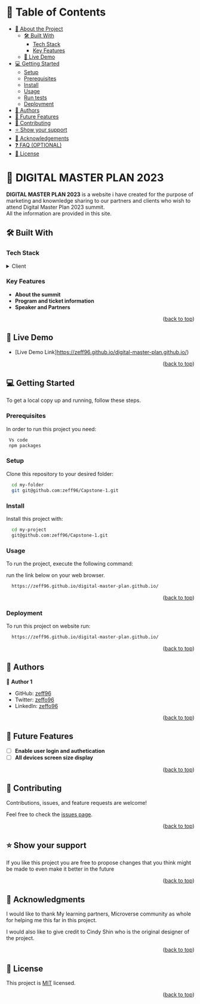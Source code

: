 # 📗 Table of Contents

- [📖 About the Project](#about-project)
  - [🛠 Built With](#built-with)
    - [Tech Stack](#tech-stack)
    - [Key Features](#key-features)
  - [🚀 Live Demo](#live-demo)
- [💻 Getting Started](#getting-started)
  - [Setup](#setup)
  - [Prerequisites](#prerequisites)
  - [Install](#install)
  - [Usage](#usage)
  - [Run tests](#run-tests)
  - [Deployment](#triangular_flag_on_post-deployment)
- [👥 Authors](#authors)
- [🔭 Future Features](#future-features)
- [🤝 Contributing](#contributing)
- [⭐️ Show your support](#support)
- [🙏 Acknowledgements](#acknowledgements)
- [❓ FAQ (OPTIONAL)](#faq)
- [📝 License](#license)


# 📖 DIGITAL MASTER PLAN 2023 <a name="about-project"></a>


**DIGITAL MASTER PLAN 2023** is a website i have created for the purpose of marketing and knownledge sharing to our partners and clients who wish to attend Digital Master Plan 2023 summit.<br>
All the information are provided in this site.

## 🛠 Built With <a name="built-with"></a>

### Tech Stack <a name="tech-stack"></a>


<details>
  <summary>Client</summary>
  <ul>
    <li><a href="#">HTML</a></li>
    <li><a href="#">CSS</a></li>
    <li><a href="#">JAVASCRIPT</a></li>
  </ul>
</details>


### Key Features <a name="key-features"></a>


- **About the summit**
- **Program and ticket information**
- **Speaker and Partners**

<p align="right">(<a href="#readme-top">back to top</a>)</p>


## 🚀 Live Demo <a name="live-demo"></a>


- [Live Demo Link]https://zeff96.github.io/digital-master-plan.github.io/)

<p align="right">(<a href="#readme-top">back to top</a>)</p>


## 💻 Getting Started <a name="getting-started"></a>



To get a local copy up and running, follow these steps.

### Prerequisites

In order to run this project you need:


```sh
 Vs code
 npm packages
```

### Setup

Clone this repository to your desired folder:


```sh
  cd my-folder
  git git@github.com:zeff96/Capstone-1.git
```

### Install

Install this project with:


```sh
  cd my-project
  git@github.com:zeff96/Capstone-1.git
```

### Usage

To run the project, execute the following command:

run the link below on your web browser.

```sh
  https://zeff96.github.io/digital-master-plan.github.io/
```

<p align="right">(<a href="#readme-top">back to top</a>)</p>

### Deployment

To run this project on website run:

```sh
  https://zeff96.github.io/digital-master-plan.github.io/
```

<p align="right">(<a href="#readme-top">back to top</a>)</p>

## 👥 Authors <a name="authors"></a>

👤 **Author 1**

- GitHub: [zeff96](https://github.com/zeff96)
- Twitter: [zeffo96](https://twitter.com/zeffo96)
- LinkedIn: [zeffo96](https://linkedin.com/in/zeff-adeka-28060820a)

<p align="right">(<a href="#readme-top">back to top</a>)</p>


## 🔭 Future Features <a name="future-features"></a>


- [ ] **Enable user login and authetication**
- [ ] **All devices screen size display**

<p align="right">(<a href="#readme-top">back to top</a>)</p>


## 🤝 Contributing <a name="contributing"></a>

Contributions, issues, and feature requests are welcome!

Feel free to check the [issues page](https://github.com/zeff96/Capstone-1/issues).


<p align="right">(<a href="#readme-top">back to top</a>)</p>


## ⭐️ Show your support <a name="support"></a>


If you like this project you are free to propose changes that you think might be made to even make it better in the future


<p align="right">(<a href="#readme-top">back to top</a>)</p>


## 🙏 Acknowledgments <a name="acknowledgements"></a>

I would like to thank My learning partners, Microverse community as whole for helping me this far in this project.

I would also like to give credit to Cindy Shin who is the original designer of the project.


<p align="right">(<a href="#readme-top">back to top</a>)</p>


## 📝 License <a name="license"></a>

This project is [MIT](LICENSE.md) licensed.


<p align="right">(<a href="#readme-top">back to top</a>)</p>